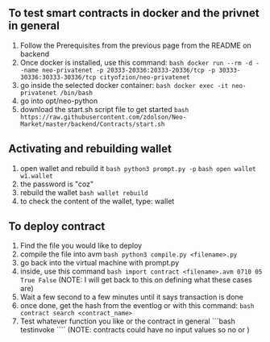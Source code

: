 ## To test smart contracts in docker and the privnet in general 
1. Follow the Prerequisites from the previous page from the README on backend
2. Once docker is installed, use this command: 
```bash docker run --rm -d --name neo-privatenet -p 20333-20336:20333-20336/tcp -p 30333-30336:30333-30336/tcp cityofzion/neo-privatenet ```
3. go inside the selected docker container: 
```bash docker exec -it neo-privatenet /bin/bash ```
4. go into opt/neo-python 
5. download the start.sh script file to get started 
```bash https://raw.githubusercontent.com/zdolson/Neo-Market/master/backend/Contracts/start.sh```

## Activating and rebuilding wallet
1. open wallet and rebuild it 
```bash python3 prompt.py -p```
```bash open wallet w1.wallet``` 
2. the password is "coz" 
3. rebuild the wallet 
```bash wallet rebuild```
4. to check the content of the wallet, type: wallet 

## To deploy contract 
1. Find the file you would like to deploy 
2. compile the file into avm
```bash python3 compile.py <filename>.py``` 
3. go back into the virtual machine with prompt.py 
4. inside, use this command 
```bash import contract <filename>.avm 0710 05 True False```
(NOTE: I will get back to this on defining what these cases are)
5. Wait a few second to a few minutes until it says transaction is done
6. once done, get the hash from the eventlog or with this command: 
```bash contract search <contract_name> ```
7. Test whatever function you like or the contract in general
```bash testinvoke <hash addresss> <function> <args>````
(NOTE: contracts could have no input values so no <function> or <arg>)